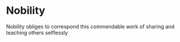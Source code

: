 # Nobility
Nobility obliges to correspond this commendable work of sharing and teaching others selflessly
